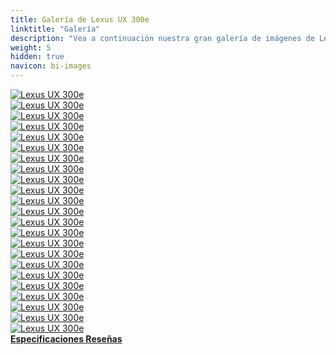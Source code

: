 ```yaml
---
title: Galería de Lexus UX 300e
linktitle: "Galería"
description: "Vea a continuación nuestra gran galería de imágenes de Lexus UX 300e. Haga clic en las imágenes para versiones en alta resolución."
weight: 5
hidden: true
navicon: bi-images
---
```

<!-- markdownlint-disable MD033 -->
<div class="row" id ="my-gallery">
	<div class="pswp-grid-item col-6 col-md-4">
		<a href="https://media.evkx.net/multimedia/models/lexus/ux/ux_300e/charging_1.jpg"
data-pswp-src="https://media.evkx.net/multimedia/models/lexus/ux/ux_300e/charging_1.jpg"
data-pswp-width="3000"
data-pswp-height="1687" 
target="_blank">
			<img src="https://media.evkx.net/multimedia/models/lexus/ux/ux_300e/charging_1_xst.jpg" alt="Lexus UX 300e" class="img-fluid " />
		</a>
	</div>
	<div class="pswp-grid-item col-6 col-md-4">
		<a href="https://media.evkx.net/multimedia/models/lexus/ux/ux_300e/charging_2.jpg"
data-pswp-src="https://media.evkx.net/multimedia/models/lexus/ux/ux_300e/charging_2.jpg"
data-pswp-width="1908"
data-pswp-height="1264" 
target="_blank">
			<img src="https://media.evkx.net/multimedia/models/lexus/ux/ux_300e/charging_2_xst.jpg" alt="Lexus UX 300e" class="img-fluid " />
		</a>
	</div>
	<div class="pswp-grid-item col-6 col-md-4">
		<a href="https://media.evkx.net/multimedia/models/lexus/ux/ux_300e/details_1.jpg"
data-pswp-src="https://media.evkx.net/multimedia/models/lexus/ux/ux_300e/details_1.jpg"
data-pswp-width="2198"
data-pswp-height="1465" 
target="_blank">
			<img src="https://media.evkx.net/multimedia/models/lexus/ux/ux_300e/details_1_xst.jpg" alt="Lexus UX 300e" class="img-fluid " />
		</a>
	</div>
	<div class="pswp-grid-item col-6 col-md-4">
		<a href="https://media.evkx.net/multimedia/models/lexus/ux/ux_300e/details_2.jpg"
data-pswp-src="https://media.evkx.net/multimedia/models/lexus/ux/ux_300e/details_2.jpg"
data-pswp-width="2198"
data-pswp-height="1465" 
target="_blank">
			<img src="https://media.evkx.net/multimedia/models/lexus/ux/ux_300e/details_2_xst.jpg" alt="Lexus UX 300e" class="img-fluid " />
		</a>
	</div>
	<div class="pswp-grid-item col-6 col-md-4">
		<a href="https://media.evkx.net/multimedia/models/lexus/ux/ux_300e/details_3.jpg"
data-pswp-src="https://media.evkx.net/multimedia/models/lexus/ux/ux_300e/details_3.jpg"
data-pswp-width="2241"
data-pswp-height="1494" 
target="_blank">
			<img src="https://media.evkx.net/multimedia/models/lexus/ux/ux_300e/details_3_xst.jpg" alt="Lexus UX 300e" class="img-fluid " />
		</a>
	</div>
	<div class="pswp-grid-item col-6 col-md-4">
		<a href="https://media.evkx.net/multimedia/models/lexus/ux/ux_300e/details_4.jpg"
data-pswp-src="https://media.evkx.net/multimedia/models/lexus/ux/ux_300e/details_4.jpg"
data-pswp-width="2206"
data-pswp-height="1471" 
target="_blank">
			<img src="https://media.evkx.net/multimedia/models/lexus/ux/ux_300e/details_4_xst.jpg" alt="Lexus UX 300e" class="img-fluid " />
		</a>
	</div>
	<div class="pswp-grid-item col-6 col-md-4">
		<a href="https://media.evkx.net/multimedia/models/lexus/ux/ux_300e/exterior_1.jpg"
data-pswp-src="https://media.evkx.net/multimedia/models/lexus/ux/ux_300e/exterior_1.jpg"
data-pswp-width="3000"
data-pswp-height="2000" 
target="_blank">
			<img src="https://media.evkx.net/multimedia/models/lexus/ux/ux_300e/exterior_1_xst.jpg" alt="Lexus UX 300e" class="img-fluid " />
		</a>
	</div>
	<div class="pswp-grid-item col-6 col-md-4">
		<a href="https://media.evkx.net/multimedia/models/lexus/ux/ux_300e/exterior_2.jpg"
data-pswp-src="https://media.evkx.net/multimedia/models/lexus/ux/ux_300e/exterior_2.jpg"
data-pswp-width="3000"
data-pswp-height="1654" 
target="_blank">
			<img src="https://media.evkx.net/multimedia/models/lexus/ux/ux_300e/exterior_2_xst.jpg" alt="Lexus UX 300e" class="img-fluid " />
		</a>
	</div>
	<div class="pswp-grid-item col-6 col-md-4">
		<a href="https://media.evkx.net/multimedia/models/lexus/ux/ux_300e/exterior_3.jpg"
data-pswp-src="https://media.evkx.net/multimedia/models/lexus/ux/ux_300e/exterior_3.jpg"
data-pswp-width="3000"
data-pswp-height="1801" 
target="_blank">
			<img src="https://media.evkx.net/multimedia/models/lexus/ux/ux_300e/exterior_3_xst.jpg" alt="Lexus UX 300e" class="img-fluid " />
		</a>
	</div>
	<div class="pswp-grid-item col-6 col-md-4">
		<a href="https://media.evkx.net/multimedia/models/lexus/ux/ux_300e/exterior_4.jpg"
data-pswp-src="https://media.evkx.net/multimedia/models/lexus/ux/ux_300e/exterior_4.jpg"
data-pswp-width="3000"
data-pswp-height="1904" 
target="_blank">
			<img src="https://media.evkx.net/multimedia/models/lexus/ux/ux_300e/exterior_4_xst.jpg" alt="Lexus UX 300e" class="img-fluid " />
		</a>
	</div>
	<div class="pswp-grid-item col-6 col-md-4">
		<a href="https://media.evkx.net/multimedia/models/lexus/ux/ux_300e/exterior_5.jpg"
data-pswp-src="https://media.evkx.net/multimedia/models/lexus/ux/ux_300e/exterior_5.jpg"
data-pswp-width="3000"
data-pswp-height="1956" 
target="_blank">
			<img src="https://media.evkx.net/multimedia/models/lexus/ux/ux_300e/exterior_5_xst.jpg" alt="Lexus UX 300e" class="img-fluid " />
		</a>
	</div>
	<div class="pswp-grid-item col-6 col-md-4">
		<a href="https://media.evkx.net/multimedia/models/lexus/ux/ux_300e/frontseats_1.jpg"
data-pswp-src="https://media.evkx.net/multimedia/models/lexus/ux/ux_300e/frontseats_1.jpg"
data-pswp-width="2281"
data-pswp-height="1521" 
target="_blank">
			<img src="https://media.evkx.net/multimedia/models/lexus/ux/ux_300e/frontseats_1_xst.jpg" alt="Lexus UX 300e" class="img-fluid " />
		</a>
	</div>
	<div class="pswp-grid-item col-6 col-md-4">
		<a href="https://media.evkx.net/multimedia/models/lexus/ux/ux_300e/frontseats_2.jpg"
data-pswp-src="https://media.evkx.net/multimedia/models/lexus/ux/ux_300e/frontseats_2.jpg"
data-pswp-width="2281"
data-pswp-height="1521" 
target="_blank">
			<img src="https://media.evkx.net/multimedia/models/lexus/ux/ux_300e/frontseats_2_xst.jpg" alt="Lexus UX 300e" class="img-fluid " />
		</a>
	</div>
	<div class="pswp-grid-item col-6 col-md-4">
		<a href="https://media.evkx.net/multimedia/models/lexus/ux/ux_300e/headlights_1.jpg"
data-pswp-src="https://media.evkx.net/multimedia/models/lexus/ux/ux_300e/headlights_1.jpg"
data-pswp-width="3000"
data-pswp-height="2000" 
target="_blank">
			<img src="https://media.evkx.net/multimedia/models/lexus/ux/ux_300e/headlights_1_xst.jpg" alt="Lexus UX 300e" class="img-fluid " />
		</a>
	</div>
	<div class="pswp-grid-item col-6 col-md-4">
		<a href="https://media.evkx.net/multimedia/models/lexus/ux/ux_300e/interior_1.jpg"
data-pswp-src="https://media.evkx.net/multimedia/models/lexus/ux/ux_300e/interior_1.jpg"
data-pswp-width="2281"
data-pswp-height="1321" 
target="_blank">
			<img src="https://media.evkx.net/multimedia/models/lexus/ux/ux_300e/interior_1_xst.jpg" alt="Lexus UX 300e" class="img-fluid " />
		</a>
	</div>
	<div class="pswp-grid-item col-6 col-md-4">
		<a href="https://media.evkx.net/multimedia/models/lexus/ux/ux_300e/interior_2.jpg"
data-pswp-src="https://media.evkx.net/multimedia/models/lexus/ux/ux_300e/interior_2.jpg"
data-pswp-width="2281"
data-pswp-height="1321" 
target="_blank">
			<img src="https://media.evkx.net/multimedia/models/lexus/ux/ux_300e/interior_2_xst.jpg" alt="Lexus UX 300e" class="img-fluid " />
		</a>
	</div>
	<div class="pswp-grid-item col-6 col-md-4">
		<a href="https://media.evkx.net/multimedia/models/lexus/ux/ux_300e/main_1.jpg"
data-pswp-src="https://media.evkx.net/multimedia/models/lexus/ux/ux_300e/main_1.jpg"
data-pswp-width="3000"
data-pswp-height="2000" 
target="_blank">
			<img src="https://media.evkx.net/multimedia/models/lexus/ux/ux_300e/main_1_xst.jpg" alt="Lexus UX 300e" class="img-fluid " />
		</a>
	</div>
	<div class="pswp-grid-item col-6 col-md-4">
		<a href="https://media.evkx.net/multimedia/models/lexus/ux/ux_300e/rearlights_1.jpg"
data-pswp-src="https://media.evkx.net/multimedia/models/lexus/ux/ux_300e/rearlights_1.jpg"
data-pswp-width="2212"
data-pswp-height="1443" 
target="_blank">
			<img src="https://media.evkx.net/multimedia/models/lexus/ux/ux_300e/rearlights_1_xst.jpg" alt="Lexus UX 300e" class="img-fluid " />
		</a>
	</div>
	<div class="pswp-grid-item col-6 col-md-4">
		<a href="https://media.evkx.net/multimedia/models/lexus/ux/ux_300e/screens_1.jpg"
data-pswp-src="https://media.evkx.net/multimedia/models/lexus/ux/ux_300e/screens_1.jpg"
data-pswp-width="2451"
data-pswp-height="1510" 
target="_blank">
			<img src="https://media.evkx.net/multimedia/models/lexus/ux/ux_300e/screens_1_xst.jpg" alt="Lexus UX 300e" class="img-fluid " />
		</a>
	</div>
	<div class="pswp-grid-item col-6 col-md-4">
		<a href="https://media.evkx.net/multimedia/models/lexus/ux/ux_300e/screens_2.jpg"
data-pswp-src="https://media.evkx.net/multimedia/models/lexus/ux/ux_300e/screens_2.jpg"
data-pswp-width="2241"
data-pswp-height="1494" 
target="_blank">
			<img src="https://media.evkx.net/multimedia/models/lexus/ux/ux_300e/screens_2_xst.jpg" alt="Lexus UX 300e" class="img-fluid " />
		</a>
	</div>
	<div class="pswp-grid-item col-6 col-md-4">
		<a href="https://media.evkx.net/multimedia/models/lexus/ux/ux_300e/screens_3.jpg"
data-pswp-src="https://media.evkx.net/multimedia/models/lexus/ux/ux_300e/screens_3.jpg"
data-pswp-width="1874"
data-pswp-height="1250" 
target="_blank">
			<img src="https://media.evkx.net/multimedia/models/lexus/ux/ux_300e/screens_3_xst.jpg" alt="Lexus UX 300e" class="img-fluid " />
		</a>
	</div>
	<div class="pswp-grid-item col-6 col-md-4">
		<a href="https://media.evkx.net/multimedia/models/lexus/ux/ux_300e/secondrowseats_1.jpg"
data-pswp-src="https://media.evkx.net/multimedia/models/lexus/ux/ux_300e/secondrowseats_1.jpg"
data-pswp-width="2281"
data-pswp-height="1521" 
target="_blank">
			<img src="https://media.evkx.net/multimedia/models/lexus/ux/ux_300e/secondrowseats_1_xst.jpg" alt="Lexus UX 300e" class="img-fluid " />
		</a>
	</div>
	<div class="pswp-grid-item col-6 col-md-4">
		<a href="https://media.evkx.net/multimedia/models/lexus/ux/ux_300e/trunk_1.jpg"
data-pswp-src="https://media.evkx.net/multimedia/models/lexus/ux/ux_300e/trunk_1.jpg"
data-pswp-width="2241"
data-pswp-height="1494" 
target="_blank">
			<img src="https://media.evkx.net/multimedia/models/lexus/ux/ux_300e/trunk_1_xst.jpg" alt="Lexus UX 300e" class="img-fluid " />
		</a>
	</div>
</div>
<script type="module">
  import PhotoSwipeLightbox from '/js/photoswipe-lightbox.esm.js';
    const lightbox = new PhotoSwipeLightbox({
       gallery: '#my-gallery',
        children: 'a',
        pswpModule: () => import('/js/photoswipe.esm.js')
    });
lightbox.init();
</script>
<div class="mt-3 mb-3">
<a href="../specifications/" class="text-decoration-none text-black">
<strong><i class="bi-arrow-left"></i> Especificaciones </strong>
</a>
<a href="../reviews/" class="text-decoration-none text-black float-end">
<strong>Reseñas <i class="bi-arrow-right"></i></strong>
</a>
</div>
